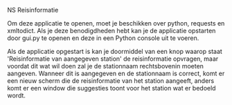 NS Reisinformatie

Om deze applicatie te openen, moet je beschikken over python, requests en xmltodict.
Als je deze benodigdheden hebt kan je de applicatie opstarten door gui.py te openen en deze in een Python console uit te voeren.

Als de applicatie opgestart is kan je doormiddel van een knop waarop staat 'Reisinformatie van aangegeven station' de reisinformatie opvragen, maar voordat dit wat wil doen zal je de stationnaam rechtsbovenin moeten aangeven.
Wanneer dit is aangegeven en de stationnaam is correct, komt er een nieuw scherm die de reisinformatie van het station aangeeft, anders komt er een window die suggesties toont voor het station wat er bedoeld wordt.